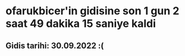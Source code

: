 # ofarukbicer'in gidisine son 1 gun 2 saat 49 dakika 15 saniye kaldi

## Gidis tarihi: 30.09.2022 :(
